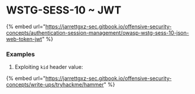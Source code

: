 # WSTG-SESS-10 \~ JWT

{% embed url="https://jarrettgxz-sec.gitbook.io/offensive-security-concepts/authentication-session-management/owasp-wstg-sess-10-json-web-token-jwt" %}

### Examples

1. Exploiting `kid` header value:

{% embed url="https://jarrettgxz-sec.gitbook.io/offensive-security-concepts/write-ups/tryhackme/hammer" %}

